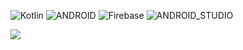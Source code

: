 

![Kotlin](https://img.shields.io/badge/kotlin-%230095D5.svg?style=for-the-badge&logo=kotlin&logoColor=white) ![ANDROID](https://img.shields.io/badge/android-%2320232a.svg?style=for-the-badge&logo=android&logoColor=%a4c639) ![Firebase](https://img.shields.io/badge/firebase-%23039BE5.svg?style=for-the-badge&logo=firebase) ![ANDROID_STUDIO](https://camo.githubusercontent.com/ab04cd442d9065c10619a42092a2ca9f3859c8a1ffae6cace0fc6c57cec3b3af/68747470733a2f2f696d672e736869656c64732e696f2f62616467652f2d416e64726f696425323053747564696f2d3035313232413f7374796c653d666c6174266c6f676f3d416e64726f696425323053747564696f)

<!--![](https://github-readme-stats.vercel.app/api?username=herpestes0&theme=dark&hide_border=false&include_all_commits=true&count_private=true)<br/>
![](https://github-readme-streak-stats.herokuapp.com/?user=herpestes0&theme=dark&hide_border=false)<br/>
![](https://github-readme-stats.vercel.app/api/top-langs/?username=herpestes0&theme=dark&hide_border=false&include_all_commits=true&count_private=true&layout=compact)-->

[![](https://visitcount.itsvg.in/api?id=herpestes0&icon=0&color=4)](https://visitcount.itsvg.in)

<!-- Proudly created with GPRM ( https://gprm.itsvg.in ) -->
